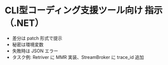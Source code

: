 # CLI型コーディング支援ツール向け 指示（.NET）
- 差分は patch 形式で提示
- 秘密は環境変数
- 失敗時は JSON エラー
- タスク例: Retriver に MMR 実装、StreamBroker に trace_id 追加
